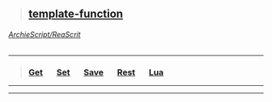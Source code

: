 
>## [template-function](https://github.com/ArchieScript/template-function)
###### [ArchieScript/ReaScrit](https://github.com/ArchieScript/ReaScrit)
------------------------------------------------------------------------------------------------------------------
>###         [Get](https://github.com/ArchieScript/template-function/tree/master/template-function/Get)     &nbsp;&nbsp;&nbsp;&nbsp;&nbsp;              [Set](https://github.com/ArchieScript/template-function/tree/master/template-function/Set)     &nbsp;&nbsp;&nbsp;&nbsp;&nbsp;              [Save](https://github.com/ArchieScript/template-function/tree/master/template-function/Save)   &nbsp;&nbsp;&nbsp;&nbsp;&nbsp;              [Rest](https://github.com/ArchieScript/template-function/tree/master/template-function/Rest)   &nbsp;&nbsp;&nbsp;&nbsp;&nbsp;              [Lua](https://github.com/ArchieScript/template-function/tree/master/template-function/Lua)     &nbsp;&nbsp;&nbsp;&nbsp;&nbsp;                                                                                                                                                          
---
- - - - - - - - - - - - - - - - - - - - - - - - - - - - - - - - - - - - - - - - - - - - - - - - - - - - - - - - - 
